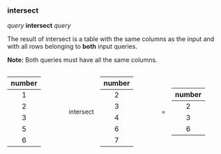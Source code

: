 ### intersect

*query* **intersect** *query*

The result of intersect is a table with the same columns as the input 
and with all rows belonging to **both** input queries.  

**Note:** Both queries must have all the same columns.

<div style="display: flex; justify-content: space-around; align-items: center;" class="table-style table-full-width">

<div style="flex-shrink: 0;flex-grow: 1;">

|             number | 
| :---: |
| 1 | 
| 2 | 
| 3 | 
| 5 | 
| 6 |

</div>
<div style="flex-shrink: 0;text-align: center; padding-left: 1em; padding-right: 1em;">

intersect

</div>
<div style="flex-shrink: 0;flex-grow: 1;">

|             number | 
| :---: |
| 2 | 
| 3 | 
| 4 | 
| 6 | 
| 7 |

</div>
<div style="flex-shrink: 0;text-align: center; padding-left: 1em; padding-right: 1em;">

=

</div>
<div style="flex-shrink: 0;flex-grow: 1;">

|             number | 
| :---: |
| 2 | 
| 3 | 
| 6 |

</div>
</div>